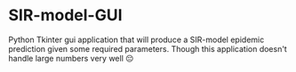 # SIR-model-GUI
Python Tkinter gui application that will produce a SIR-model epidemic prediction given some required parameters.
Though this application doesn't handle large numbers very well 😔
